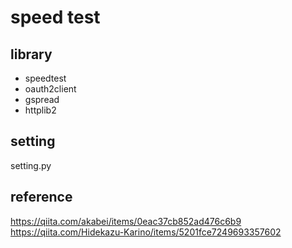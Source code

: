 # speed test
## library
 - speedtest
 - oauth2client
 - gspread
 - httplib2
## setting
 setting.py
## reference
https://qiita.com/akabei/items/0eac37cb852ad476c6b9
https://qiita.com/Hidekazu-Karino/items/5201fce7249693357602
